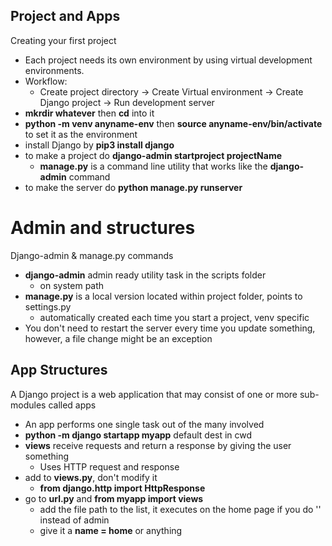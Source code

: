 ## Project and Apps
Creating your first project
- Each project needs its own environment by using virtual development environments.
- Workflow:
  - Create project directory -> Create Virtual environment -> Create Django project -> Run development server
- **mkrdir whatever** then **cd** into it
- **python -m venv anyname-env** then **source anyname-env/bin/activate** to set it as the environment
- install Django by **pip3 install django**
- to make a project do **django-admin startproject projectName**
  - **manage.py** is a command line utility that works like the **django-admin** command
- to make the server do **python manage.py runserver**
# Admin and structures
Django-admin & manage.py commands
- **django-admin** admin ready utility task in the scripts folder
  - on system path
- **manage.py** is a local version located within project folder, points to settings.py
  - automatically created each time you start a project, venv specific
- You don't need to restart the server every time you update something, however, a file change might be an exception
## App Structures
A Django project is a web application that may consist of one or more sub-modules called apps
- An app performs one single task out of the many involved
- **python -m django startapp myapp** default dest in cwd
- **views** receive requests and return a response by giving the user something
  - Uses HTTP request and response
- add to **views.py**, don't modify it
  - **from django.http import HttpResponse**
- go to **url.py** and **from myapp import views**
  - add the file path to the list, it executes on the home page if you do '' instead of admin
  - give it a **name = home** or anything
